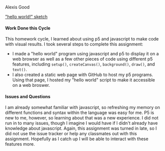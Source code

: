 Alexis Good

["hello world!" sketch](https://alexisgood17.github.io/120-work/hw-3/)

#### Work Done this Cycle
This homework cycle, I learned about using p5 and javascript to make code with visual results. I took several steps to complete this assignment:

- I made a "hello world" program using javascript and p5 to display it on a web browser as well as a few other pieces of code using different p5 features, including `setup()`, `createCanvas()`, `background()`, `draw()`, and `text()`.
- I also created a static web page with GitHub to host my p5 programs. Using that page, I hosted my "hello world" script to make it accessible on a web broswer.

#### Issues and Questions
I am already somewhat familiar with javascript, so refreshing my memory on different functions and syntax within the language was easy for me. P5 is new to me, however, so learning about that was a new experience. I did not run in to many issues, though I imagine I would have if I didn't already have knowledge about javascript. Again, this assignment was turned in late, so I did not use the issue tracker or help any classmates out with this assignment. Hopefully as I catch up I will be able to interact with these features more. 
